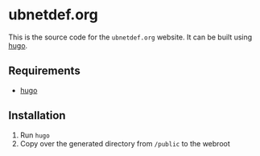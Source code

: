 ubnetdef.org
========

This is the source code for the `ubnetdef.org` website. It can be built using [hugo](https://gohugo.io/).

## Requirements

* [hugo](https://gohugo.io/)

## Installation

1. Run `hugo`
2. Copy over the generated directory from `/public` to the webroot